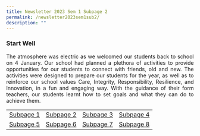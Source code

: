 ```yaml
---
title: Newsletter 2023 Sem 1 Subpage 2
permalink: /newsletter2023sem1sub2/
description: ""
---
```

### Start Well

<p align="justify">The atmosphere was electric as we welcomed our students back to school on 4 January.  Our school had planned a plethora of activities to provide opportunities for our students to connect with friends, old and new. The activities were designed to prepare our students for the year, as well as to reinforce our school values Care, Integrity, Responsibility, Resilience, and Innovation, in a fun and engaging way. With the guidance of their form teachers, our students learnt how to set goals and what they can do to achieve them. </p>





<table style="width: 100%;">
<tbody>
<tr>
<td style="text-align: center;"><a href="/newsletter2023sem1sub1">Subpage 1</a></td>
<td style="text-align: center;"><a href="/newsletter2023sem1sub2">Subpage 2</a></td>
<td style="text-align: center;"><a href="/newsletter2023sem1sub3">Subpage 3</a></td>
<td style="text-align: center;"><a href="/newsletter2023sem1sub4">Subpage 4</a></td>
</tr>
<tr>
<td style="text-align: center;"><a href="/newsletter2023sem1sub5">Subpage 5</a></td>
<td style="text-align: center;"><a href="/newsletter2023sem1sub6">Subpage 6</a></td>
<td style="text-align: center;"><a href="/newsletter2023sem1sub7">Subpage 7</a></td>
<td style="text-align: center;"><a href="/newsletter2023sem1sub8">Subpage 8</a></td>
</tr>
</tbody>
</table>
